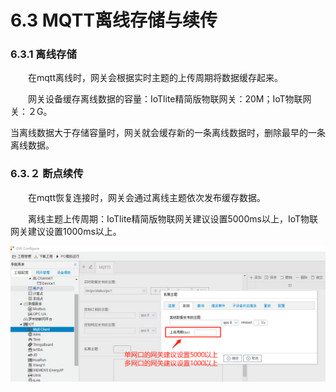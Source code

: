 # 6.3 MQTT离线存储与续传

### 6.3.1 离线存储

　　在mqtt离线时，网关会根据实时主题的上传周期将数据缓存起来。

　　网关设备缓存离线数据的容量：IoTlite精简版物联网关：20M；IoT物联网关：２G。

​		当离线数据大于存储容量时，网关就会缓存新的一条离线数据时，删除最早的一条离线数据。

### 6.3.２ 断点续传

　　在mqtt恢复连接时，网关会通过离线主题依次发布缓存数据。

　　离线主题上传周期：IoTlite精简版物联网关建议设置5000ms以上，IoT物联网关建议设置1000ms以上。

![连接主题](assets/%E7%A6%BB%E7%BA%BF%E4%B8%BB%E9%A2%98.png)